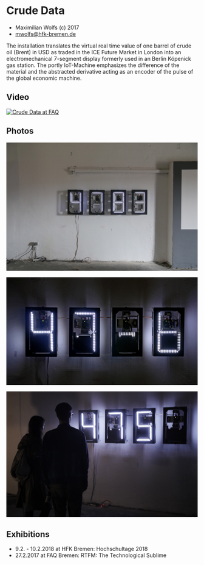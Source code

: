 # Crude Data

* Maximilian Wolfs (c) 2017
* mwolfs@hfk-bremen.de

The installation translates the virtual real time value of one barrel of crude oil (Brent) in USD as traded in the ICE Future Market in London into an electromechanical 7-segment display formerly used in an Berlin Köpenick gas station. The portly IoT-Machine emphasizes the difference of the material and the abstracted derivative acting as an encoder of the pulse of the global economic machine.

## Video

[![Crude Data at FAQ](https://i.imgur.com/Y2USpJY.png)](https://vimeo.com/247011682 "Crude Data at FAQ")

## Photos

![alt text](https://github.com/maxwolfs/crude-data/blob/master/documentation/FAQ_Totale.jpg "Logo Title Text 1")

![alt text](https://github.com/maxwolfs/crude-data/blob/master/documentation/FAQ_Halbtotale_1_Dunkel_2.jpg "Logo Title Text 1")

![alt text](https://github.com/maxwolfs/crude-data/blob/master/documentation/FAQ_peoples_dark.jpg "Logo Title Text 1")

## Exhibitions

* 9.2. - 10.2.2018 at HFK Bremen: Hochschultage 2018
* 27.2.2017 at FAQ Bremen: RTFM: The Technological Sublime
